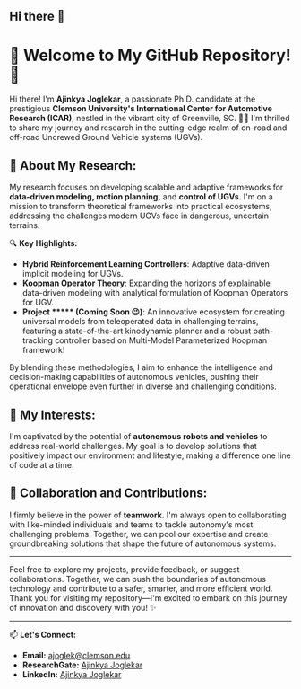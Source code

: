 ## Hi there 👋

# 🌟 Welcome to My GitHub Repository! 🌟

Hi there! I'm **Ajinkya Joglekar**, a passionate Ph.D. candidate at the prestigious **Clemson University's International Center for Automotive Research (ICAR)**, nestled in the vibrant city of Greenville, SC. 🚗🔧 I'm thrilled to share my journey and research in the cutting-edge realm of on-road and off-road Uncrewed Ground Vehicle systems (UGVs). 

## 🚀 About My Research:
My research focuses on developing scalable and adaptive frameworks for **data-driven modeling, motion planning,** and **control of UGVs**. I'm on a mission to transform theoretical frameworks into practical ecosystems, addressing the challenges modern UGVs face in dangerous, uncertain terrains.

🔍 **Key Highlights:**
- **Hybrid Reinforcement Learning Controllers**: Adaptive data-driven implicit modeling for UGVs.
- **Koopman Operator Theory**: Expanding the horizons of explainable data-driven modeling with analytical formulation of Koopman Operators for UGV.
- **Project ***** (Coming Soon 😉)**: An innovative ecosystem for creating universal models from teleoperated data in challenging terrains, featuring a state-of-the-art kinodynamic planner and a robust path-tracking controller based on Multi-Model Parameterized Koopman framework!

By blending these methodologies, I aim to enhance the intelligence and decision-making capabilities of autonomous vehicles, pushing their operational envelope even further in diverse and challenging conditions.

## 🌱 My Interests:
I'm captivated by the potential of **autonomous robots and vehicles** to address real-world challenges. My goal is to develop solutions that positively impact our environment and lifestyle, making a difference one line of code at a time.

## 🤝 Collaboration and Contributions:
I firmly believe in the power of **teamwork**. I'm always open to collaborating with like-minded individuals and teams to tackle autonomy's most challenging problems. Together, we can pool our expertise and create groundbreaking solutions that shape the future of autonomous systems.


---

Feel free to explore my projects, provide feedback, or suggest collaborations. Together, we can push the boundaries of autonomous technology and contribute to a safer, smarter, and more efficient world. Thank you for visiting my repository—I'm excited to embark on this journey of innovation and discovery with you! ✨

---

📫 **Let's Connect:**

- **Email:** [ajoglek@clemson.edu](mailto:ajoglek@clemson.edu)
- **ResearchGate:** [Ajinkya Joglekar](https://www.researchgate.net/profile/Ajinkya-Joglekar)
- **LinkedIn:** [Ajinkya Joglekar](https://www.linkedin.com/in/ajinkyajoglekar/)


<!--
**ajinkya-joglekar/ajinkya-joglekar** is a ✨ _special_ ✨ repository because its `README.md` (this file) appears on your GitHub profile.

Here are some ideas to get you started:

- 🔭 I’m currently working on ...
- 🌱 I’m currently learning ...
- 👯 I’m looking to collaborate on ...
- 🤔 I’m looking for help with ...
- 💬 Ask me about ...
- 📫 How to reach me: ...
- 😄 Pronouns: ...
- ⚡ Fun fact: ...
-->
